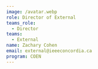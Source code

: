 ```yaml
---
image: /avatar.webp
role: Director of External
teams_role:
  - Director
teams:
  - External
name: Zachary Cohen
email: external@ieeeconcordia.ca
program: COEN
---
```


